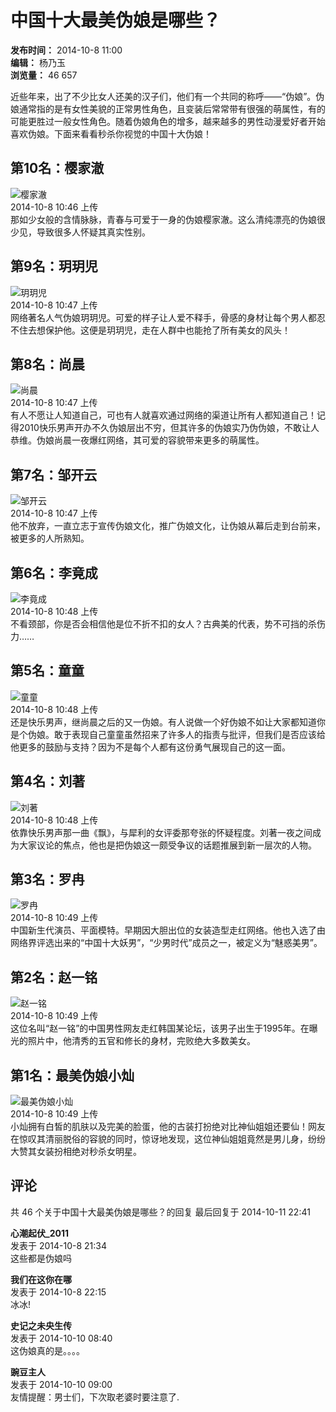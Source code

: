 # 中国十大最美伪娘是哪些？

**发布时间：** 2014-10-8 11:00  
**编辑：** 杨乃玉  
**浏览量：** 46 657  

近些年来，出了不少比女人还美的汉子们，他们有一个共同的称呼——“伪娘”。伪娘通常指的是有女性美貌的正常男性角色，且变装后常常带有很强的萌属性，有的可能更胜过一般女性角色。随着伪娘角色的增多，越来越多的男性动漫爱好者开始喜欢伪娘。下面来看看秒杀你视觉的中国十大伪娘！

## 第10名：樱家澈
![樱家澈](https://p0.ssl.qhmsg.com/t01d2de766231f523a4.jpg)  
2014-10-8 10:46 上传  
那如少女般的含情脉脉，青春与可爱于一身的伪娘樱家澈。这么清纯漂亮的伪娘很少见，导致很多人怀疑其真实性别。

## 第9名：玥玥児
![玥玥児](https://b1.qikucdn.com/static/image/common/none.gif)  
2014-10-8 10:47 上传  
网络著名人气伪娘玥玥児。可爱的样子让人爱不释手，骨感的身材让每个男人都忍不住去想保护他。这便是玥玥児，走在人群中也能抢了所有美女的风头！

## 第8名：尚晨
![尚晨](https://b1.qikucdn.com/static/image/common/none.gif)  
2014-10-8 10:47 上传  
有人不愿让人知道自己，可也有人就喜欢通过网络的渠道让所有人都知道自己！记得2010快乐男声开办不久伪娘层出不穷，但其许多的伪娘实乃伪伪娘，不敢让人恭维。伪娘尚晨一夜爆红网络，其可爱的容貌带来更多的萌属性。

## 第7名：邹开云
![邹开云](https://b1.qikucdn.com/static/image/common/none.gif)  
2014-10-8 10:47 上传  
他不放弃，一直立志于宣传伪娘文化，推广伪娘文化，让伪娘从幕后走到台前来，被更多的人所熟知。

## 第6名：李竟成
![李竟成](https://b1.qikucdn.com/static/image/common/none.gif)  
2014-10-8 10:48 上传  
不看颈部，你是否会相信他是位不折不扣的女人？古典美的代表，势不可挡的杀伤力……

## 第5名：童童
![童童](https://b1.qikucdn.com/static/image/common/none.gif)  
2014-10-8 10:48 上传  
还是快乐男声，继尚晨之后的又一伪娘。有人说做一个好伪娘不如让大家都知道你是个伪娘。敢于表现自己童童虽然招来了许多人的指责与批评，但我们是否应该给他更多的鼓励与支持？因为不是每个人都有这份勇气展现自己的这一面。

## 第4名：刘著
![刘著](https://b1.qikucdn.com/static/image/common/none.gif)  
2014-10-8 10:48 上传  
依靠快乐男声那一曲《飘》，与犀利的女评委那夸张的怀疑程度。刘著一夜之间成为大家议论的焦点，他也是把伪娘这一颇受争议的话题推展到新一层次的人物。

## 第3名：罗冉
![罗冉](https://b1.qikucdn.com/static/image/common/none.gif)  
2014-10-8 10:49 上传  
中国新生代演员、平面模特。早期因大胆出位的女装造型走红网络。他也入选了由网络界评选出来的“中国十大妖男”，“少男时代”成员之一，被定义为“魅惑美男”。

## 第2名：赵一铭
![赵一铭](https://b1.qikucdn.com/static/image/common/none.gif)  
2014-10-8 10:49 上传  
这位名叫“赵一铭”的中国男性网友走红韩国某论坛，该男子出生于1995年。在曝光的照片中，他清秀的五官和修长的身材，完败绝大多数美女。

## 第1名：最美伪娘小灿
![最美伪娘小灿](https://b1.qikucdn.com/static/image/common/none.gif)  
2014-10-8 10:49 上传  
小灿拥有白皙的肌肤以及完美的脸蛋，他的古装打扮绝对比神仙姐姐还要仙！网友在惊叹其清丽脱俗的容貌的同时，惊讶地发现，这位神仙姐姐竟然是男儿身，纷纷大赞其女装扮相绝对秒杀女明星。

## 评论
共 46 个关于中国十大最美伪娘是哪些？的回复 最后回复于 2014-10-11 22:41

**心潮起伏_2011**  
发表于 2014-10-8 21:34  
这些都是伪娘吗

**我们在这你在哪**  
发表于 2014-10-8 22:15  
冰冰!

**史记之未央生传**  
发表于 2014-10-10 08:40  
这伪娘真的是。。。。

**豌豆主人**  
发表于 2014-10-10 09:00  
友情提醒：男士们，下次取老婆时要注意了.